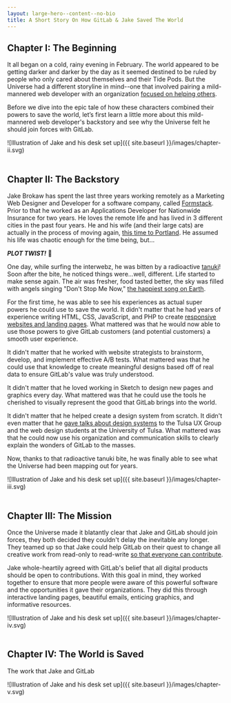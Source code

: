 ```yaml
---
layout: large-hero--content--no-bio
title: A Short Story On How GitLab & Jake Saved The World
---
```


## Chapter I: The Beginning

It all began on a cold, rainy evening in February. The world appeared to be getting darker and darker by the day as it seemed destined to be ruled by people who only cared about themselves and their Tide Pods. But the Universe had a different storyline in mind--one that involved pairing a mild-mannered web developer with an organization [focused on helping others](https://about.gitlab.com/handbook/values/#collaboration).

Before we dive into the epic tale of how these characters combined their powers to save the world, let’s first learn a little more about this mild-mannered web developer's backstory and see why the Universe felt he should join forces with GitLab.

![Illustration of Jake and his desk set up]({{ site.baseurl }}/images/chapter-ii.svg)
<br>
<br>

## Chapter II: The Backstory

Jake Brokaw has spent the last three years working remotely as a Marketing Web Designer and Developer for a software company, called [Formstack](https://formstack.com). Prior to that he worked as an Applications Developer for Nationwide Insurance for two years. He loves the remote life and has lived in 3 different cities in the past four years. He and his wife (and their large cats) are actually in the process of moving again, [this time to Portland](/moving-to-the-northwest). He assumed his life was chaotic enough for the time being, but...

_**PLOT TWIST!**_ 💨

One day, while surfing the interwebz, he was bitten by a radioactive [tanuki](https://about.gitlab.com/about/#logo)! Soon after the bite, he noticed things were...well, different. Life started to make sense again. The air was fresher, food tasted better, the sky was filled with angels singing "Don't Stop Me Now," <a href="https://www.good.is/articles/happiest-song-on-earth" target="_blank" md_>the happiest song on Earth</a>.

For the first time, he was able to see his experiences as actual super powers he could use to save the world. It didn't matter that he had years of experience writing HTML, CSS, JavaScript, and PHP to create <a href="/work" target="_blank" md_>responsive websites and landing pages</a>. What mattered was that he would now able to use those powers to give GitLab customers (and potential customers) a smooth user experience.

It didn't matter that he worked with website strategists to brainstorm, develop, and implement effective A/B tests. What mattered was that he could use that knowledge to create meaningful designs based off of real data to ensure GitLab's value was truly understood.

It didn't matter that he loved working in Sketch to design new pages and graphics every day. What mattered was that he could use the tools he cherished to visually represent the good that GitLab brings into the world.

It didn't matter that he helped create a design system from scratch. It didn't even matter that he <a href="https://www.instagram.com/p/BaG8lvUlkcj/?taken-by=jacobrokaw" target="_blank" md_>gave talks about design systems</a> to the Tulsa UX Group and the web design students at the University of Tulsa. What mattered was that he could now use his organization and communication skills to clearly explain the wonders of GitLab to the masses.

Now, thanks to that radioactive tanuki bite, he was finally able to see what the Universe had been mapping out for years.

![Illustration of Jake and his desk set up]({{ site.baseurl }}/images/chapter-iii.svg)
<br>
<br>

## Chapter III: The Mission

Once the Universe made it blatantly clear that Jake and GitLab should join forces, they both decided they couldn't delay the inevitable any longer. They teamed up so that Jake could help GitLab on their quest to change all creative work from read-only to read-write <a href="https://about.gitlab.com/strategy/#mission" target="_blank" md_>so that everyone can contribute</a>.

Jake whole-heartily agreed with GitLab's belief that all digital products should be open to contributions. With this goal in mind, they worked together to ensure that more people were aware of this powerful software and the opportunities it gave their organizations. They did this through interactive landing pages, beautiful emails, enticing graphics, and informative resources.

![Illustration of Jake and his desk set up]({{ site.baseurl }}/images/chapter-iv.svg)
<br>
<br>


## Chapter IV: The World is Saved

The work that Jake and GitLab

![Illustration of Jake and his desk set up]({{ site.baseurl }}/images/chapter-v.svg)
<br>
<br>

